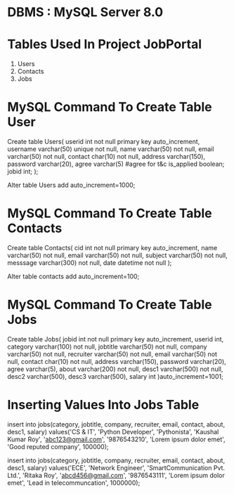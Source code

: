 # DBMS : MySQL Server 8.0

# Tables Used In Project JobPortal
1. Users
2. Contacts
3. Jobs

# MySQL Command To Create Table User

Create table Users(
    userid int not null primary key auto_increment,
    username varchar(50) unique not null,
    name varchar(50) not null,
    email varchar(50) not null,
    contact char(10) not null,
    address varchar(150),
    password varchar(20),
    agree varchar(5) #agree for t&c
    is_applied boolean;
    jobid int;
);

Alter table Users add auto_increment=1000;

# MySQL Command To Create Table Contacts

Create table Contacts(
    cid int not null primary key auto_increment,
    name varchar(50) not null,
    email varchar(50) not null,
    subject varchar(50) not null,
    messsage varchar(300) not null,
    date datetime not null
);

Alter table contacts add auto_increment=100;

# MySQL Command To Create Table Jobs

Create table Jobs(
    jobid int not null primary key auto_increment,
    userid int,
    category varchar(100) not null,
    jobtitle varchar(50)  not null,
    company varchar(50) not null,
    recruiter varchar(50) not null,
    email varchar(50) not null,
    contact char(10) not null,
    address varchar(150),
    password varchar(20),
    agree varchar(5),
    about varchar(200) not null,
    desc1 varchar(500) not null,
    desc2 varchar(500),
    desc3 varchar(500),
    salary int
)auto_increment=1001;


# Inserting Values Into Jobs Table

insert into jobs(category, jobtitle, company, recruiter, email, contact, about, desc1, salary) 
values('CS & IT', 'Python Developer', 'Pythonista', 'Kaushal Kumar Roy', 'abc123@gmail.com', '9876543210', 'Lorem ipsum dolor emet', 'Good reputed company', 100000);

insert into jobs(category, jobtitle, company, recruiter, email, contact, about, desc1, salary) 
values('ECE', 'Network Engineer', 'SmartCommunication Pvt. Ltd.', 'Ritaka Roy', 'abcd456@gmail.com', '9876543111', 'Lorem ipsum dolor emet', 'Lead in telecommuncation', 1000000);
